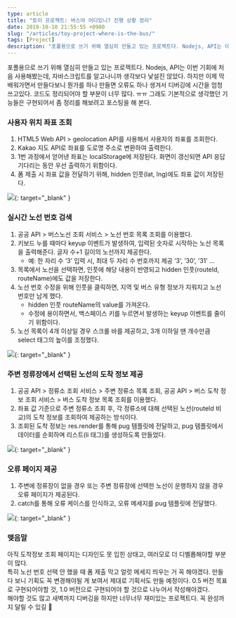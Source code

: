 ```yaml
---
type: article
title: "토이 프로젝트: 버스야 어디있니? 진행 상황 정리"
date: 2019-10-10 21:55:55 +0900
slug: "/articles/toy-project-where-is-the-bus/"
tags: [Project]
description: "포폴용으로 쓰기 위해 열심히 만들고 있는 프로젝트다. Nodejs, API는 이번 기회에 처음 사용해봤는데, 자바스크립트를 알고나니까 생각보다 낯설진 않았다. 하지만 이제 막 배워가면서 만들다보니 뭔가를 하나 만들면 오류도 하나 생겨서 디버깅에 시간을 엄청 쓰고있다."
---
```


포폴용으로 쓰기 위해 열심히 만들고 있는 프로젝트다. Nodejs, API는 이번 기회에 처음 사용해봤는데, 자바스크립트를 알고나니까 생각보다 낯설진 않았다. 하지만 이제 막 배워가면서 만들다보니 뭔가를 하나 만들면 오류도 하나 생겨서 디버깅에 시간을 엄청 쓰고있다. 코드도 정리되어야 할 부분이 너무 많다. ㅠㅠ 그래도 기본적으로 생각했던 기능들은 구현되어서 좀 정리를 해보려고 포스팅을 해 본다.

### 사용자 위치 좌표 조회
1. HTML5 Web API > geolocation API를 사용해서 사용자의 좌표를 조회한다.
2. Kakao 지도 API로 좌표를 도로명 주소로 변환하여 출력한다.
3. 1번 과정에서 얻어낸 좌표는 localStorage에 저장된다. 화면이 갱신되면 API 응답 기다리는 동안 우선 출력하기 위함이다. 
4. 폼 제출 시 좌표 값을 전달하기 위해, hidden 인풋(lat, lng)에도 좌표 값이 저장된다.

[<img src="{{site.baseurl}}/assets/post_img/toy-project-where-is-the-bus-1.png">]({{site.baseurl}}/assets/post_img/toy-project-where-is-the-bus-1.png){: target="_blank" }

### 실시간 노선 번호 검색
1. 공공 API > 버스노선 조회 서비스 > 노선 번호 목록 조회를 이용했다.
2. 키보드 누를 때마다 keyup 이벤트가 발생하여, 입력된 숫자로 시작하는 노선 목록을 출력해준다. 글자 수+1 길이의 노선까지 제공한다.
    * 예: 한 자리 수 ‘3’ 입력 시, 최대 두 자리 수 번호까지 제공 ‘3’, ’30’, ’31’ …
3. 목록에서 노선을 선택하면, 인풋에 해당 내용이 반영되고 hidden 인풋(routeId, routeName)에도 값을 저장한다.
4. 노선 번호 수정을 위해 인풋을 클릭하면, 지역 및 버스 유형 정보가 지워지고 노선 번호만 남게 했다.
    * hidden 인풋 routeName의 value를 가져온다.
    * 수정에 용이하면서, 백스페이스 키를 누르면서 발생하는 keyup 이벤트를 줄이기 위함이다.
5. 노선 목록이 4개 이상일 경우 스크롤 바를 제공하고, 3개 이하일 땐 개수만큼 select 태그의 높이를 조정했다.

[<img src="{{site.baseurl}}/assets/post_img/toy-project-where-is-the-bus-2.gif">]({{site.baseurl}}/assets/post_img/toy-project-where-is-the-bus-2.gif){: target="_blank" }

### 주변 정류장에서 선택된 노선의 도착 정보 제공
1. 공공 API > 정류소 조회 서비스 > 주변 정류소 목록 조회, 공공 API > 버스 도착 정보 조회 서비스 > 버스 도착 정보 목록 조회를 이용했다.
2. 좌표 값 기준으로 주변 정류소 조회 후, 각 정류소에 대해 선택된 노선(routeId 비교)의 도착 정보를 조회하여 제공하는 방식이다.
3. 조회된 도착 정보는 res.render를 통해 pug 템플릿에 전달하고, pug 템플릿에서 데이터를 순회하며 리스트(li 태그)를 생성하도록 만들었다.

[<img src="{{site.baseurl}}/assets/post_img/toy-project-where-is-the-bus-3.png">]({{site.baseurl}}/assets/post_img/toy-project-where-is-the-bus-3.png){: target="_blank" }

### 오류 페이지 제공
1. 주변에 정류장이 없을 경우 또는 주변 정류장에 선택한 노선이 운행하지 않을 경우 오류 페이지가 제공된다.
2. catch를 통해 오류 케이스를 인식하고, 오류 메세지를 pug 템플릿에 전달했다.

[<img src="{{site.baseurl}}/assets/post_img/toy-project-where-is-the-bus-4.png">]({{site.baseurl}}/assets/post_img/toy-project-where-is-the-bus-4.png){: target="_blank" }

### 맺음말
아직 도착정보 조회 페이지는 디자인도 못 입힌 상태고, 여러모로 더 디벨롭해야할 부분이 많다.   
특히 노선 번호 선택 안 했을 때 폼 제출 막고 얼럿 메세지 띄우는 거 꼭 해야겠다. 만들다 보니 기획도 꼭 변경해야될 게 보여서 제대로 기획서도 만들 예정이다. 0.5 버전 목표로 구현되어야할 것, 1.0 버전으로 구현되어야 할 것으로 나누어서 작성해야겠다.   
해야할 것도 많고 새벽까지 디버깅을 하지만 너무너무 재미있는 프로젝트다. 꼭 완성까지 달릴 수 있길 🤩